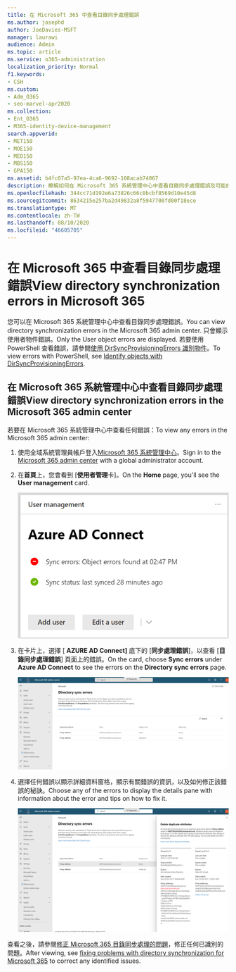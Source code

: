 ```yaml
---
title: 在 Microsoft 365 中查看目錄同步處理錯誤
ms.author: josephd
author: JoeDavies-MSFT
manager: laurawi
audience: Admin
ms.topic: article
ms.service: o365-administration
localization_priority: Normal
f1.keywords:
- CSH
ms.custom:
- Adm_O365
- seo-marvel-apr2020
ms.collection:
- Ent_O365
- M365-identity-device-management
search.appverid:
- MET150
- MOE150
- MED150
- MBS150
- GPA150
ms.assetid: b4fc07a5-97ea-4ca6-9692-108acab74067
description: 瞭解如何在 Microsoft 365 系統管理中心中查看目錄同步處理錯誤及可能的修正。
ms.openlocfilehash: 344cc71d192e6a73826c66c8bcbf8569d10e45d8
ms.sourcegitcommit: 8634215e257ba2d49832a8f5947700fd00f18ece
ms.translationtype: MT
ms.contentlocale: zh-TW
ms.lasthandoff: 08/10/2020
ms.locfileid: "46605705"
---
```

# <a name="view-directory-synchronization-errors-in-microsoft-365"></a><span data-ttu-id="52ece-103">在 Microsoft 365 中查看目錄同步處理錯誤</span><span class="sxs-lookup"><span data-stu-id="52ece-103">View directory synchronization errors in Microsoft 365</span></span>

<span data-ttu-id="52ece-104">您可以在 Microsoft 365 系統管理中心中查看目錄同步處理錯誤。</span><span class="sxs-lookup"><span data-stu-id="52ece-104">You can view directory synchronization errors in the Microsoft 365 admin center.</span></span> <span data-ttu-id="52ece-105">只會顯示使用者物件錯誤。</span><span class="sxs-lookup"><span data-stu-id="52ece-105">Only the User object errors are displayed.</span></span> <span data-ttu-id="52ece-106">若要使用 PowerShell 查看錯誤，請參閱[使用 DirSyncProvisioningErrors 識別物件](https://docs.microsoft.com/azure/active-directory/hybrid/how-to-connect-syncservice-duplicate-attribute-resiliency)。</span><span class="sxs-lookup"><span data-stu-id="52ece-106">To view errors with PowerShell, see [Identify objects with DirSyncProvisioningErrors](https://docs.microsoft.com/azure/active-directory/hybrid/how-to-connect-syncservice-duplicate-attribute-resiliency).</span></span>

## <a name="view-directory-synchronization-errors-in-the-microsoft-365-admin-center"></a><span data-ttu-id="52ece-107">在 Microsoft 365 系統管理中心中查看目錄同步處理錯誤</span><span class="sxs-lookup"><span data-stu-id="52ece-107">View directory synchronization errors in the Microsoft 365 admin center</span></span>

<span data-ttu-id="52ece-108">若要在 Microsoft 365 系統管理中心中查看任何錯誤：</span><span class="sxs-lookup"><span data-stu-id="52ece-108">To view any errors in the Microsoft 365 admin center:</span></span>
  
1. <span data-ttu-id="52ece-109">使用全域系統管理員帳戶登入[Microsoft 365 系統管理中心](https://admin.microsoft.com)。</span><span class="sxs-lookup"><span data-stu-id="52ece-109">Sign in to the [Microsoft 365 admin center](https://admin.microsoft.com) with a global administrator account.</span></span> 
    
2. <span data-ttu-id="52ece-110">在**首頁**上，您會看到 [**使用者管理**卡]。</span><span class="sxs-lookup"><span data-stu-id="52ece-110">On the **Home** page, you'll see the **User management** card.</span></span> 
    
    ![Microsoft 365 系統管理中心中的使用者管理卡](media/060006e9-de61-49d5-8979-e77cda198e71.png)
  
3. <span data-ttu-id="52ece-112">在卡片上，選擇 [ **AZURE AD Connect]** 底下的 [**同步處理錯誤**]，以查看 [**目錄同步處理錯誤**] 頁面上的錯誤。</span><span class="sxs-lookup"><span data-stu-id="52ece-112">On the card, choose **Sync errors** under **Azure AD Connect** to see the errors on the **Directory sync errors** page.</span></span>   
    
    ![「目錄同步處理錯誤」頁面的範例](media/882094a3-80d3-4aae-b90b-78b27047974c.png)

4. <span data-ttu-id="52ece-114">選擇任何錯誤以顯示詳細資料窗格，顯示有關錯誤的資訊，以及如何修正該錯誤的秘訣。</span><span class="sxs-lookup"><span data-stu-id="52ece-114">Choose any of the errors to display the details pane with information about the error and tips on how to fix it.</span></span>

   ![目錄同步處理錯誤詳細資料的範例](media/a6e302d4-6be7-4e3a-b4b5-81c5a2c02952.png)
  
<span data-ttu-id="52ece-116">查看之後，請參閱[修正 Microsoft 365 目錄同步處理的問題](fix-problems-with-directory-synchronization.md)，修正任何已識別的問題。</span><span class="sxs-lookup"><span data-stu-id="52ece-116">After viewing, see [fixing problems with directory synchronization for Microsoft 365](fix-problems-with-directory-synchronization.md) to correct any identified issues.</span></span>

